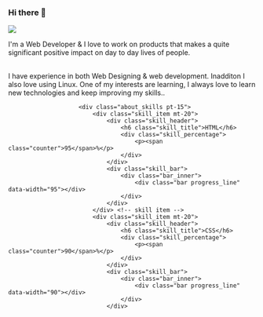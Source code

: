 ### Hi there 👋

<!--
**tanjimabubokor/tanjimabubokor** is a ✨ _special_ ✨ repository because its `README.md` (this file) appears on your GitHub profile.

Here are some ideas to get you started:

- 🔭 I’m currently working on ...
- 🌱 I’m currently learning ...
- 👯 I’m looking to collaborate on ...
- 🤔 I’m looking for help with ...
- 💬 Ask me about ...
- 📫 How to reach me: ...
- 😄 Pronouns: ...
- ⚡ Fun fact: ...
-->
<img src="https://github-readme-stats.vercel.app/api/top-langs/?username=tanjimabubokor&langs_count=8"/>
  <p> I'm a Web Developer  & I love to work on products that makes a quite significant positive impact on day to day lives of people.<br><br>

I have experience in both Web Designing & web development. Inadditon I also love using Linux. One of my interests are learning, I always love to learn new technologies and keep improving my skills..</p>

                        <div class="about_skills pt-15">
                            <div class="skill_item mt-20">
                                <div class="skill_header">
                                    <h6 class="skill_title">HTML</h6>
                                    <div class="skill_percentage">
                                        <p><span class="counter">95</span>%</p>
                                    </div>
                                </div>
                                <div class="skill_bar">
                                    <div class="bar_inner">
                                        <div class="bar progress_line" data-width="95"></div>
                                    </div>
                                </div>
                            </div> <!-- skill item -->
                            <div class="skill_item mt-20">
                                <div class="skill_header">
                                    <h6 class="skill_title">CSS</h6>
                                    <div class="skill_percentage">
                                        <p><span class="counter">90</span>%</p>
                                    </div>
                                </div>
                                <div class="skill_bar">
                                    <div class="bar_inner">
                                        <div class="bar progress_line" data-width="90"></div>
                                    </div>
                                </div>
